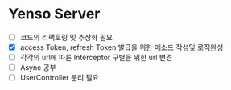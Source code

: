 # Yenso Server
- [ ] 코드의 리팩토링 및 추상화 필요
- [x] access Token, refresh Token 발급을 위한 메소드 작성및 로직완성
- [ ] 각각의 url에 따른 Interceptor 구별을 위한 url 변경 
- [ ] Async 공부
- [ ] UserController 분리 필요